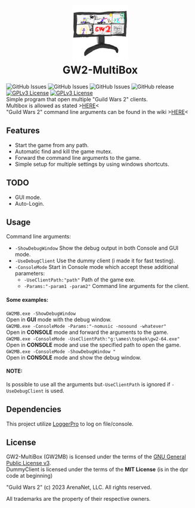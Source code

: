 <h1 align="center"><img src="Graphics/GW2MB150.png" alt="Program Icon"><br />GW2-MultiBox</h1>

![GitHub Issues](https://img.shields.io/github/stars/TikoTako/GW2-MultiBox?color=FFDD00&style=flat-square)
![GitHub Issues](https://img.shields.io/github/issues/TikoTako/GW2-MultiBox?color=FFAA00&style=flat-square)
![GitHub Issues](https://img.shields.io/github/issues-closed/TikoTako/GW2-MultiBox?color=99FF99&style=flat-square)
![GitHub release](https://img.shields.io/github/release/TikoTako/GW2-MultiBox?include_prereleases=&sort=semver&color=00BFFF&style=flat-square)
[![GPLv3 License](https://img.shields.io/badge/Delphi-10.4.2%20CE-FF4500.svg?style=flat-square)](https://www.gnu.org/licenses/)
[![GPLv3 License](https://img.shields.io/badge/License-GPLv3-7B68EE.svg?style=flat-square)](https://www.gnu.org/licenses/) <br/>
Simple program that open multiple "Guild Wars 2" clients. <br/>
Multibox is allowed as stated >[HERE](https://help.guildwars2.com/hc/en-us/articles/360013658134-Policy-Dual-or-Multi-Boxing)< <br/>
"Guild Wars 2" command line arguments can be found in the wiki >[HERE](https://wiki.guildwars2.com/wiki/Command_line_arguments)<

## Features
- Start the game from any path.
- Automatic find and kill the game mutex.
- Forward the command line arguments to the game.
- Simple setup for multiple settings by using windows shortcuts.

## TODO
- GUI mode.
- Auto-Login.

## Usage
Command line arguments:

- ```-ShowDebugWindow``` Show the debug output in both Console and GUI mode.<br />
- ```-UseDebugClient``` Use the dummy client (i made it for fast testing).<br />
- ```-ConsoleMode``` Start in Console mode which accept these additional parameters:<br />
   - ```-UseClientPath:"path"``` Path of the game exe.
   - ```-Params:"-param1 -param2"``` Command line arguments for the client.

#### Some examples:	
```GW2MB.exe -ShowDebugWindow```<br />
Open in **GUI** mode with the debug window.<br />
```GW2MB.exe -ConsoleMode -Params:"-nomusic -nosound -whatever"```<br />
Open in **CONSOLE** mode and forward the arguments to the game.<br />
```GW2MB.exe -ConsoleMode -UseClientPath:"g:\ames\topkek\gw2-64.exe"```<br />
Open in **CONSOLE** mode and use the specified path to open the game.<br />
```GW2MB.exe -ConsoleMode -ShowDebugWindow "```<br />
Open in **CONSOLE** mode and show the debug window.<br />

#### NOTE:	
Is possible to use all the arguments but```-UseClientPath``` is ignored if ```-UseDebugClient``` is used.<br />

## Dependencies
This project utilize [LoggerPro](https://github.com/danieleteti/loggerpro) to log on file/console.

## License
GW2-MultiBox (GW2MB) is licensed under the terms of the [GNU General Public License v3](https://www.gnu.org/licenses/gpl-3.0.html).<br />
DummyClient is licensed under the terms of the **MIT License** (is in the dpr code at beginning)

"Guild Wars 2" (c) 2023 ArenaNet, LLC. All rights reserved.

All trademarks are the property of their respective owners.